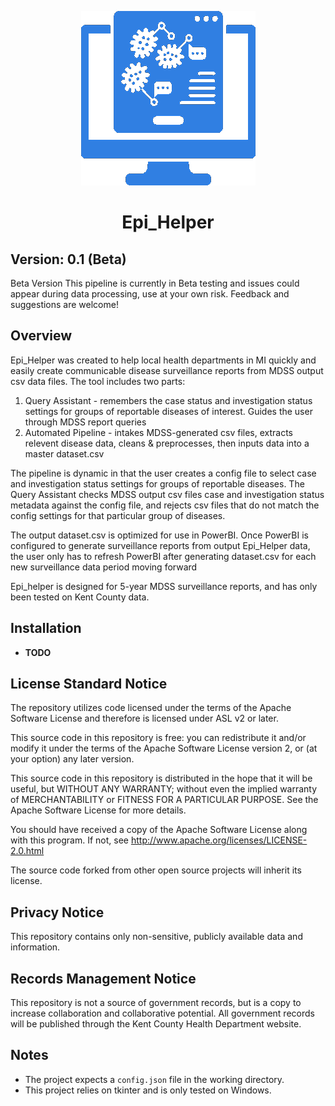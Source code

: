 <p align="center">
<img src = image.png />
  </p>

<h1> 
<p align=center>
Epi_Helper </h>
</p> 

## Version: 0.1 (Beta)

Beta Version This pipeline is currently in Beta testing and issues could appear during data processing, use at your own risk. Feedback and suggestions are welcome!

## Overview

Epi_Helper was created to help local health departments in MI quickly and easily create communicable disease surveillance reports from MDSS output csv data files. The tool includes two parts:

1. Query Assistant - remembers the case status and investigation status settings for groups of reportable diseases of interest. Guides the user through MDSS report queries
2. Automated Pipeline - intakes MDSS-generated csv files, extracts relevent disease data, cleans & preprocesses, then inputs data  into a master dataset.csv

The pipeline is dynamic in that the user creates a config file to select case and investigation status settings for groups of reportable diseases. The Query Assistant checks MDSS output csv files case and investigation status metadata against the config file, and rejects csv files that do not match the config settings for that particular group of diseases. 

The output dataset.csv is optimized for use in PowerBI. Once PowerBI is configured to generate surveillance reports from output Epi_Helper data, the user only has to refresh PowerBI after generating dataset.csv for each new surveillance data period moving forward

Epi_helper is designed for 5-year MDSS surveillance reports, and has only been tested on Kent County data. 

## Installation

- **TODO**

## License Standard Notice

The repository utilizes code licensed under the terms of the Apache Software License and therefore is licensed under ASL v2 or later.

This source code in this repository is free: you can redistribute it and/or modify it under the terms of the Apache Software License version 2, or (at your option) any later version.

This source code in this repository is distributed in the hope that it will be useful, but WITHOUT ANY WARRANTY; without even the implied warranty of MERCHANTABILITY or FITNESS FOR A PARTICULAR PURPOSE. See the Apache Software License for more details.

You should have received a copy of the Apache Software License along with this program. If not, see http://www.apache.org/licenses/LICENSE-2.0.html

The source code forked from other open source projects will inherit its license.

## Privacy Notice

This repository contains only non-sensitive, publicly available data and information.

## Records Management Notice

This repository is not a source of government records, but is a copy to increase collaboration and collaborative potential. All government records will be published through the Kent County Health Department website.

## Notes

- The project expects a `config.json` file in the working directory.
- This project relies on tkinter and is only tested on Windows.
